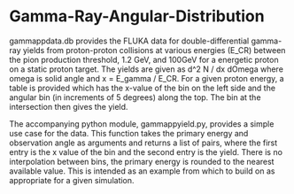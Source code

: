 # Gamma-Ray-Angular-Distribution

gammappdata.db provides the FLUKA data for double-differential gamma-ray yields from proton-proton collisions at various energies (E_CR) between the pion production threshold, 1.2 GeV, and 100GeV for a energetic proton on a static proton target. The yields are given as d^2 N / dx dOmega where omega is solid angle and x = E_gamma / E_CR. For a given proton energy, a table is provided which has the x-value of the bin on the left side and the angular bin (in increments of 5 degrees) along the top. The bin at the intersection then gives the yield.

The accompanying python module, gammappyield.py, provides a simple use case for the data. This function takes the primary energy and observation angle as arguments and returns a list of pairs, where the first entry is the x value of the bin and the second entry is the yield. There is no interpolation between bins, the primary energy is rounded to the nearest available value. This is intended as an example from which to build on as appropriate for a given simulation. 
